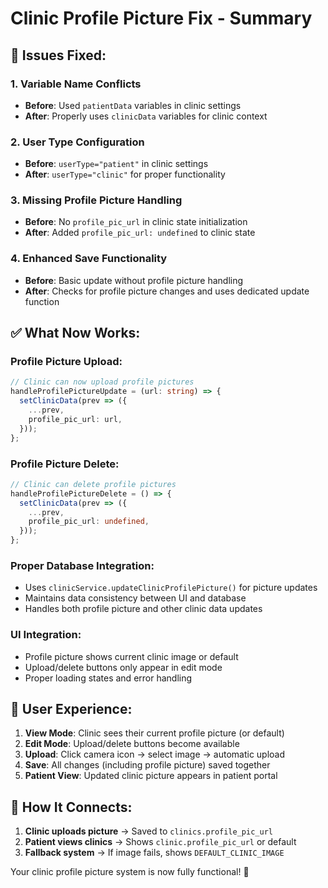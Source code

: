 # Clinic Profile Picture Fix - Summary

## 🔧 Issues Fixed:

### 1. **Variable Name Conflicts**
- **Before**: Used `patientData` variables in clinic settings
- **After**: Properly uses `clinicData` variables for clinic context

### 2. **User Type Configuration**
- **Before**: `userType="patient"` in clinic settings  
- **After**: `userType="clinic"` for proper functionality

### 3. **Missing Profile Picture Handling**
- **Before**: No `profile_pic_url` in clinic state initialization
- **After**: Added `profile_pic_url: undefined` to clinic state

### 4. **Enhanced Save Functionality**
- **Before**: Basic update without profile picture handling
- **After**: Checks for profile picture changes and uses dedicated update function

## ✅ What Now Works:

### **Profile Picture Upload:**
```typescript
// Clinic can now upload profile pictures
handleProfilePictureUpdate = (url: string) => {
  setClinicData(prev => ({
    ...prev,
    profile_pic_url: url,
  }));
};
```

### **Profile Picture Delete:**
```typescript
// Clinic can delete profile pictures
handleProfilePictureDelete = () => {
  setClinicData(prev => ({
    ...prev,
    profile_pic_url: undefined,
  }));
};
```

### **Proper Database Integration:**
- Uses `clinicService.updateClinicProfilePicture()` for picture updates
- Maintains data consistency between UI and database
- Handles both profile picture and other clinic data updates

### **UI Integration:**
- Profile picture shows current clinic image or default
- Upload/delete buttons only appear in edit mode
- Proper loading states and error handling

## 🎯 User Experience:

1. **View Mode**: Clinic sees their current profile picture (or default)
2. **Edit Mode**: Upload/delete buttons become available
3. **Upload**: Click camera icon → select image → automatic upload
4. **Save**: All changes (including profile picture) saved together
5. **Patient View**: Updated clinic picture appears in patient portal

## 🔄 How It Connects:

1. **Clinic uploads picture** → Saved to `clinics.profile_pic_url`
2. **Patient views clinics** → Shows `clinic.profile_pic_url` or default
3. **Fallback system** → If image fails, shows `DEFAULT_CLINIC_IMAGE`

Your clinic profile picture system is now fully functional! 🎉